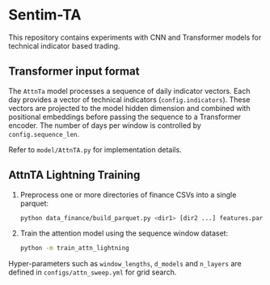 # Sentim-TA

This repository contains experiments with CNN and Transformer models for technical indicator based trading.

## Transformer input format

The `AttnTa` model processes a sequence of daily indicator vectors. Each day provides a vector of technical indicators (``config.indicators``). These vectors are projected to the model hidden dimension and combined with positional embeddings before passing the sequence to a Transformer encoder. The number of days per window is controlled by ``config.sequence_len``.

Refer to `model/AttnTA.py` for implementation details.

## AttnTA Lightning Training

1. Preprocess one or more directories of finance CSVs into a single parquet:
   ```bash
   python data_finance/build_parquet.py <dir1> [dir2 ...] features.parquet
   ```

2. Train the attention model using the sequence window dataset:
   ```bash
   python -m train_attn_lightning
   ```

Hyper-parameters such as `window_lengths`, `d_models` and `n_layers` are defined
in `configs/attn_sweep.yml` for grid search.
